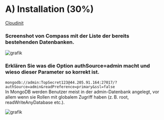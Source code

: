 # A) Installation (30%)
[Cloudinit](src/cloudinit-mongodb.yaml)
### Screenshot von Compass mit der Liste der bereits bestehenden Datenbanken.
![grafik](https://github.com/user-attachments/assets/b766f1c1-8732-4ab9-93dd-a6716ab279fe)

### Erklären Sie was die Option authSource=admin macht und wieso dieser Parameter so korrekt ist.
```mongodb://admin:TopSecret123@44.205.91.164:27017/?authSource=admin&readPreference=primary&ssl=false```  
In MongoDB werden Benutzer meist in der admin-Datenbank angelegt, vor allem wenn sie Rollen mit globalem Zugriff haben (z. B. root, readWriteAnyDatabase etc.).

![grafik](https://github.com/user-attachments/assets/ecf9eb63-3e48-4ca2-9acd-f59ea5163f61)
